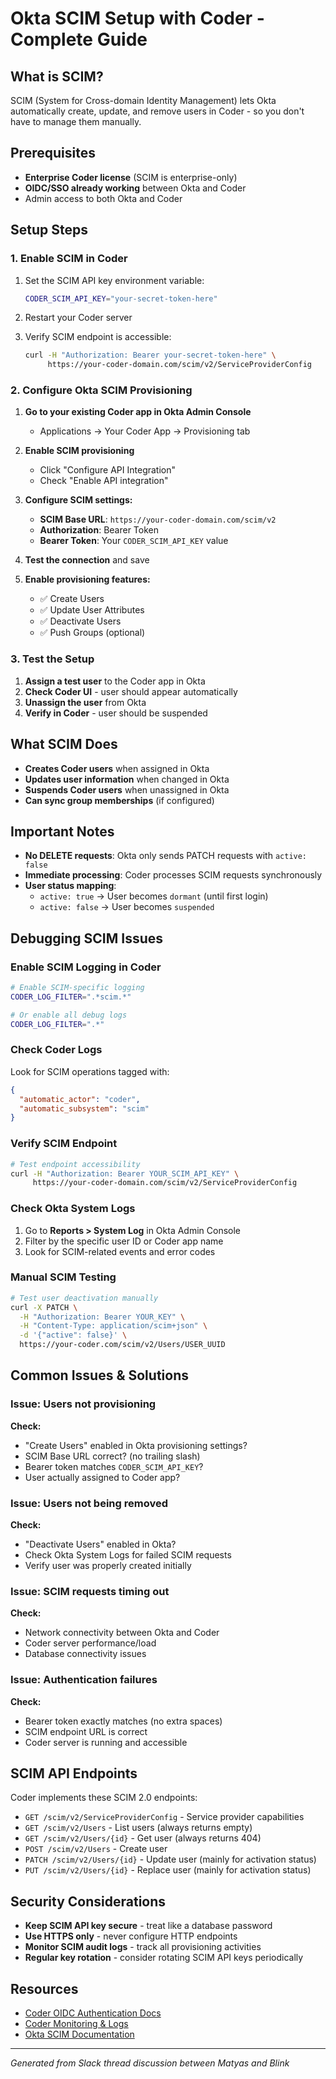 # Okta SCIM Setup with Coder - Complete Guide

## What is SCIM?

SCIM (System for Cross-domain Identity Management) lets Okta automatically create, update, and remove users in Coder - so you don't have to manage them manually.

## Prerequisites

- **Enterprise Coder license** (SCIM is enterprise-only)
- **OIDC/SSO already working** between Okta and Coder
- Admin access to both Okta and Coder

## Setup Steps

### 1. Enable SCIM in Coder

1. Set the SCIM API key environment variable:
   ```bash
   CODER_SCIM_API_KEY="your-secret-token-here"
   ```

2. Restart your Coder server

3. Verify SCIM endpoint is accessible:
   ```bash
   curl -H "Authorization: Bearer your-secret-token-here" \
        https://your-coder-domain.com/scim/v2/ServiceProviderConfig
   ```

### 2. Configure Okta SCIM Provisioning

1. **Go to your existing Coder app in Okta Admin Console**
   - Applications → Your Coder App → Provisioning tab

2. **Enable SCIM provisioning**
   - Click "Configure API Integration"
   - Check "Enable API integration"

3. **Configure SCIM settings:**
   - **SCIM Base URL**: `https://your-coder-domain.com/scim/v2`
   - **Authorization**: Bearer Token
   - **Bearer Token**: Your `CODER_SCIM_API_KEY` value

4. **Test the connection** and save

5. **Enable provisioning features:**
   - ✅ Create Users
   - ✅ Update User Attributes  
   - ✅ Deactivate Users
   - ✅ Push Groups (optional)

### 3. Test the Setup

1. **Assign a test user** to the Coder app in Okta
2. **Check Coder UI** - user should appear automatically
3. **Unassign the user** from Okta
4. **Verify in Coder** - user should be suspended

## What SCIM Does

- **Creates Coder users** when assigned in Okta
- **Updates user information** when changed in Okta  
- **Suspends Coder users** when unassigned in Okta
- **Can sync group memberships** (if configured)

## Important Notes

- **No DELETE requests**: Okta only sends PATCH requests with `active: false`
- **Immediate processing**: Coder processes SCIM requests synchronously
- **User status mapping**:
  - `active: true` → User becomes `dormant` (until first login)
  - `active: false` → User becomes `suspended`

## Debugging SCIM Issues

### Enable SCIM Logging in Coder

```bash
# Enable SCIM-specific logging
CODER_LOG_FILTER=".*scim.*"

# Or enable all debug logs
CODER_LOG_FILTER=".*"
```

### Check Coder Logs

Look for SCIM operations tagged with:
```json
{
  "automatic_actor": "coder",
  "automatic_subsystem": "scim"
}
```

### Verify SCIM Endpoint

```bash
# Test endpoint accessibility
curl -H "Authorization: Bearer YOUR_SCIM_API_KEY" \
     https://your-coder-domain.com/scim/v2/ServiceProviderConfig
```

### Check Okta System Logs

1. Go to **Reports > System Log** in Okta Admin Console
2. Filter by the specific user ID or Coder app name
3. Look for SCIM-related events and error codes

### Manual SCIM Testing

```bash
# Test user deactivation manually
curl -X PATCH \
  -H "Authorization: Bearer YOUR_KEY" \
  -H "Content-Type: application/scim+json" \
  -d '{"active": false}' \
  https://your-coder.com/scim/v2/Users/USER_UUID
```

## Common Issues & Solutions

### Issue: Users not provisioning
**Check:**
- "Create Users" enabled in Okta provisioning settings?
- SCIM Base URL correct? (no trailing slash)
- Bearer token matches `CODER_SCIM_API_KEY`?
- User actually assigned to Coder app?

### Issue: Users not being removed
**Check:**
- "Deactivate Users" enabled in Okta?
- Check Okta System Logs for failed SCIM requests
- Verify user was properly created initially

### Issue: SCIM requests timing out
**Check:**
- Network connectivity between Okta and Coder
- Coder server performance/load
- Database connectivity issues

### Issue: Authentication failures
**Check:**
- Bearer token exactly matches (no extra spaces)
- SCIM endpoint URL is correct
- Coder server is running and accessible

## SCIM API Endpoints

Coder implements these SCIM 2.0 endpoints:

- `GET /scim/v2/ServiceProviderConfig` - Service provider capabilities
- `GET /scim/v2/Users` - List users (always returns empty)
- `GET /scim/v2/Users/{id}` - Get user (always returns 404)
- `POST /scim/v2/Users` - Create user
- `PATCH /scim/v2/Users/{id}` - Update user (mainly for activation status)
- `PUT /scim/v2/Users/{id}` - Replace user (mainly for activation status)

## Security Considerations

- **Keep SCIM API key secure** - treat like a database password
- **Use HTTPS only** - never configure HTTP endpoints
- **Monitor SCIM audit logs** - track all provisioning activities
- **Regular key rotation** - consider rotating SCIM API keys periodically

## Resources

- [Coder OIDC Authentication Docs](https://coder.com/docs/admin/users/oidc-auth)
- [Coder Monitoring & Logs](https://coder.com/docs/admin/monitoring/logs)
- [Okta SCIM Documentation](https://developer.okta.com/docs/reference/scim/)

---

*Generated from Slack thread discussion between Matyas and Blink*